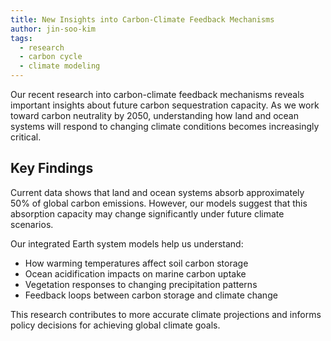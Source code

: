 ```yaml
---
title: New Insights into Carbon-Climate Feedback Mechanisms
author: jin-soo-kim
tags:
  - research
  - carbon cycle
  - climate modeling
---
```


Our recent research into carbon-climate feedback mechanisms reveals important insights about future carbon sequestration capacity. As we work toward carbon neutrality by 2050, understanding how land and ocean systems will respond to changing climate conditions becomes increasingly critical.

## Key Findings

Current data shows that land and ocean systems absorb approximately 50% of global carbon emissions. However, our models suggest that this absorption capacity may change significantly under future climate scenarios.

Our integrated Earth system models help us understand:
- How warming temperatures affect soil carbon storage
- Ocean acidification impacts on marine carbon uptake
- Vegetation responses to changing precipitation patterns
- Feedback loops between carbon storage and climate change

This research contributes to more accurate climate projections and informs policy decisions for achieving global climate goals.